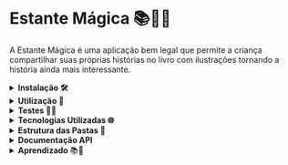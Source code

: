 # Estante Mágica 📚💭✨

<p>A Estante Mágica é uma aplicação bem legal que permite a criança compartilhar suas próprias histórias no livro com ilustrações tornando a história ainda mais interessante. </p>

<details>
  <summary><strong>Instalação 🛠️</strong></summary>

  ## 💻 Instalação 
Para rodar o projeto, primeiro clone este repositório usando o comando:

``` bash
git clone https://github.com/seu-usuario/nome-do-projeto.git
```
Em seguida, instale as dependências usando o gerenciador npm:   
``` bash
npm i
```
Crie um arquivo <span style="color: yellow"> .env.development </span> na raiz do projeto e defina as variáveis usando o  <span style="color: yellow"> .env.example </span>

```env
POSTGRES_USERNAME=
POSTGRES_PASSWORD=
POSTGRES_PORT=
POSTGRES_DATABASE=

DATABASE_URL=postgresql://${POSTGRES_USERNAME}:${POSTGRES_PASSWORD}@${POSTGRES_HOST}:${POSTGRES_PORT}/${POSTGRES_DATABASE}?schema=public

```
</details>

<details>
<summary><strong>Utilização 📝</strong></summary>
  
 ## 🚀💡 Utilização
  - <strong>Seguindo a ordem de execução:</strong>

1. Para gerar uma nova migração de banco de dados com base no estado atual do schema e ou automaticamente gerar o banco de dados:

```bash
npm run dev:migration:generate
```

2. Para preencher o banco de dados com dados iniciais usando as variáveis de ambiente necessárias para a execução do projeto:

```bash
npm run dev:seed
```

3. Para rodar o back-end em um servidor de desenvolvimento, execute o seguinte comando no terminal: 

```bash
npm run dev
```

</details>

<details>
<summary><strong>Testes 🕵️‍♀️</strong></summary>
  
 ## 🚀💡 Testes 
  
Para rodar os testes unitários do projeto, execute o seguinte comando no terminal:

``` bash
npm run test:unit
```

</details>

<details>
  <summary><strong>Tecnologias Utilizadas 🌐</strong></summary>
   
  ## 🔧📦 Principais Tecnologias
  
- Node.js 14.0.0
- Express 4.18.2
- Typecript 4.4.4
- PostgreSQL 4.4.10
- Prisma (ORM) 4.11.0
- Visual Studio Code
- Git e GitHub

  O projeto foi desenvolvido em Node, Express, Typescript e foi utlizado o Prisma como ORM para mapear o Postresql. Para o desenvolvimento, utilizei o Visual Studio Code como IDE e o Git para controle de versão e o GitHub como repositório remoto.

Links úteis:
- [Visual Studio Code](https://code.visualstudio.com/docs)
- [Git](https://git-scm.com/doc)
- [GitHub](https://docs.github.com/) 
</details>

<details>
  <summary><strong>Estrutura das Pastas 📂</strong></summary>

## 🌳📂 A estrutura do projeto é organizada da seguinte maneira:
```bash

- `prisma/`: contém as configurações e migrações referentes ao Prisma.

  - `migrations/`: contém as migrações banco de dados.

  - `schema.prisma`: arquivo principal de configuração do Prisma.

  - `seed.ts`: arquivo para popular o banco de dados com dados iniciais.

- `controllers/`: contém os controladores da aplicação.

    - `book-controller.ts`: controlador para livros.

  - `config/`: contém as configurações da aplicação.

    - `database.ts`: arquivo de conexão com o banco de dados.

    - `envs.ts`: arquivo de configuração das variáveis de ambiente.

    - `index.ts`: arquivo principal de configuração.

  - `errors/`: contém as definições de erros da aplicação.

  - `middlewares/`: contém os middlewares da aplicação.

  - `repositories/`: contém os repositórios da aplicação.

  - `routers/`: contém os roteadores da aplicação.

  - `schemas/`: contém os esquemas do banco de dados.

    - `schema.prisma`: esquema do banco de dados.

  - `services/`: contém os serviços da aplicação.

  - `app.ts`: arquivo principal que inicializa a aplicação.

  - `protocols.ts`: contém as definições de protocolos da aplicação.

  - `server.ts`: arquivo que inicializa o servidor.

- `tests/`: contém os testes da aplicação.

  - `unit/`: contém os testes unitários da aplicação.

    - `book.test.ts`: testes para o controlador de livros.

    - `setup-envs.ts`: arquivo para configuração dos testes.

- `README.md`: arquivo de documentação do projeto.

- `jest.config.js`: arquivo de configuração do Jest.

- `package-lock.json`: arquivo gerado automaticamente pelo npm para controle de versão das dependências.

- `package.json`: arquivo de configuração do projeto e suas dependências.

- `tsconfig.build.json`: arquivo de configuração do TypeScript para compilação do projeto.

- `tsconfig.json`: arquivo de configuração do TypeScript para o projeto
``` 
</details>


<details>
  <summary><strong>Documentação API</strong></summary>

   ### 📋 Segue abaixo o resumo dos endpoints:
   - `POST /book`: Cria um novo livro.
   - `GET /book`: Retorna o livro relacionado ao código fornecido.

   ### Documentação swagger na raiz do projeto:
  <p>Arquivo: <strong>api-documentation.yaml</strong></p>
  

   ##  💻🔍 Exemplo de Uso com Endpoints detalhado:
  
  <details>
    <summary><strong>rota getBook</strong></summary>

### Este exemplo mostra como enviar uma solicitação GET para obter o livro relacionado ao **magicCode**.

#### Requisição

```javascript
GET /api/book/?magicCode=LUYPNQ
``` 
#### Resposta

Se a solicitação for bem-sucedida, a resposta terá o código de status **200 OK** e o livro do usuário no formato JSON.

```json

{
  "id": 23,
  "title": "Harry Potter and the Philosopher's Stone",
  "author": "J.K. Rowling",
  "professor": "Albus Dumbledore",
  "magicCode": "LUYPNQ",
  "createdAt": "2023-03-21T11:02:13.478Z",
  "pages": [
    {
      "id": 1,
      "pageNumber": 1,
      "pageType": "TEXT",
      "content": "Lorem ipsum dolor sit amet",
      "bookId": 23
    },
    {
      "id": 2,
      "pageNumber": 2,
      "pageType": "IMAGE",
      "content": "Lorem ipsum dolor sit amet",
      "bookId": 23
    },
    {
      "id": 3,
      "pageNumber": 3,
      "pageType": "TEXT",
      "content": "consectetur adipiscing elit",
      "bookId": 23
    },
    {
      "id": 4,
      "pageNumber": 4,
      "pageType": "IMAGE",
      "content": "https://exemplo.com/imagem2.jpg",
      "bookId": 23
    },
    {
      "id": 5,
      "pageNumber": 5,
      "pageType": "TEXT",
      "content": "sed do eiusmod tempor",
      "bookId": 23
    },
    {
      "id": 6,
      "pageNumber": 6,
      "pageType": "IMAGE",
      "content": "https://exemplo.com/imagem3.jpg",
      "bookId": 23
    },
    {
      "id": 7,
      "pageNumber": 7,
      "pageType": "TEXT",
      "content": "incididunt ut labore et dolore magna aliqua",
      "bookId": 23
    },
    {
      "id": 8,
      "pageNumber": 8,
      "pageType": "IMAGE",
      "content": "https://exemplo.com/imagem4.jpg",
      "bookId": 23
    },
    {
      "id": 9,
      "pageNumber": 9,
      "pageType": "TEXT",
      "content": "Ut enim ad minim veniam",
      "bookId": 23
    },
    {
      "id": 10,
      "pageNumber": 10,
      "pageType": "IMAGE",
      "content": "https://exemplo.com/imagem5.jpg",
      "bookId": 23
    },
    {
      "id": 11,
      "pageNumber": 11,
      "pageType": "TEXT",
      "content": "quis nostrud exercitation ullamco laboris",
      "bookId": 23
    },
    {
      "id": 12,
      "pageNumber": 12,
      "pageType": "IMAGE",
      "content": "https://exemplo.com/imagem6.jpg",
      "bookId": 23
    }
  ]
}
``` 
Se os dados da solicitação não estiverem no formato correto, a resposta terá o código de status **400 Bad Request** e uma lista de erros no formato JSON.

```json

{
  "name": "InvalidDataError",
  "message": "Invalid data",
  "details": [
    "\"magicCode\" length must be at least 6 characters long"
  ]
}
``` 
Se ocorrer um erro no servidor, a resposta terá o código de status **500 Internal Server Error**.

```json

HTTP/1.1 500 Internal Server Error
``` 
  </details>
  
  <details>
    <summary><strong>rota postBook</strong></summary>

### Este exemplo mostra como enviar uma solicitação POST para criar um livro.

#### Requisição

```javascript

POST /api/book

{
      "title": "Harry Potter and the Philosopher's Stone",
      "author": "J.K. Rowling",
      "professor": "Albus Dumbledore",
      "pages": [
          {
            "pageNumber": 1,
            "pageType": "TEXT",
            "content": "Lorem ipsum dolor sit amet"
          },
          {
            "pageNumber": 2,
            "pageType": "IMAGE",
            "content": "Lorem ipsum dolor sit amet"
          },
          {
            "pageNumber": 3,
            "pageType": "TEXT",
            "content": "consectetur adipiscing elit"
          },
          {
            "pageNumber": 4,
            "pageType": "IMAGE",
            "content": "https://exemplo.com/imagem2.jpg"
          },
          {
            "pageNumber": 5,
            "pageType": "TEXT",
            "content": "sed do eiusmod tempor"
          },
          {
            "pageNumber": 6,
            "pageType": "IMAGE",
            "content": "https://exemplo.com/imagem3.jpg"
          },
          {
            "pageNumber": 7,
            "pageType": "TEXT",
            "content": "incididunt ut labore et dolore magna aliqua"
          },
          {
            "pageNumber": 8,
            "pageType": "IMAGE",
            "content": "https://exemplo.com/imagem4.jpg"
          },
          {
            "pageNumber": 9,
            "pageType": "TEXT",
            "content": "Ut enim ad minim veniam"
          },
          {
            "pageNumber": 10,
            "pageType": "IMAGE",
            "content": "https://exemplo.com/imagem5.jpg"
          },
          {
            "pageNumber": 11,
            "pageType": "TEXT",
            "content": "quis nostrud exercitation ullamco laboris"
          },
          {
            "pageNumber": 12,
            "pageType": "IMAGE",
            "content": "https://exemplo.com/imagem6.jpg"
          }
        ]
  }
``` 
#### Resposta

Se a solicitação for bem-sucedida, a resposta terá o código de status **201 Created** e o **magicCode**.

```json
{
  "magicCode": "LUYPNQ"
}
```
Se os dados da solicitação não estiverem no formato correto, a resposta terá o código de status **400 Bad Request** e uma lista de erros no formato JSON.

```json

{
  "name": "InvalidDataError",
  "message": "Invalid data",
  "details": [
    "\"pages\" must contain 12 items"
  ]
}
``` 

Se ocorrer algum erro no servidor, a resposta terá o código de status 500 Internal Server Error.
```json
HTTP/1.1 500 Internal Server Error
``` 
  </details>
 
  
 </details>

<details>
 <summary> <strong>Aprendizado </strong>📚📝</summary>
<br />
 <p>Ao resolver o desafio fornecido, tive a oportunidade de aplicar minhas habilidades em programação. 
 
 Primeiramente, analisei o problema apresentado e elaborei um plano de ação para resolvê-lo.

 Em seguida, utilizei o TypeScript para desenvolver uma solução mais robusta e segura, garantindo que meu código estivesse livre de erros e problemas comuns de tipagem.

Para implementar essa solução, utilizei o Node.js para criar um ambiente de execução rápido e escalável, que permitiu que meu código fosse executado de maneira eficiente e sem interrupções.

Para acessar o banco de dados, escolhi o Prisma, uma ferramenta de ORM (Object-Relational Mapping) que me permitiu trabalhar com o banco de dados de forma mais simples e intuitiva. Com o Prisma, pude definir modelos de dados, consultas e mutações usando uma interface de programação de aplicativos (API) muito intuitiva.

Ao final do projeto, consegui implementar uma solução robusta e escalável que atendeu a todas as necessidades do problema apresentado, graças ao uso conjunto de TypeScript, Node.js e Prisma.</p>

</details>